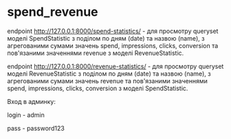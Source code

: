 # spend_revenue


endpoint http://127.0.0.1:8000/spend-statistics/  - для просмотру queryset моделі SpendStatistic з поділом по дням (date) та назвою (name), з агрегованими сумами значень spend, impressions, clicks, conversion та пов'язаними значеннями revenue з моделі RevenueStatistic.

endpoint http://127.0.0.1:8000/revenue-statistics/ - для просмотру queryset моделі RevenueStatistic з поділом по дням (date) та назвою (name), з агрегованими сумами значень revenue та пов'язаними значеннями spend, impressions, clicks, conversion з моделі SpendStatistic.

Вход в админку:

login - admin

pass - password123
